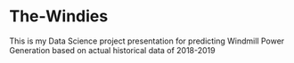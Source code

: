 # The-Windies
This is my Data Science project presentation for predicting Windmill Power Generation based on actual historical data of 2018-2019
